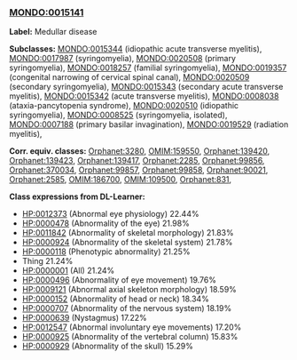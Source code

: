 
### [MONDO:0015141](http://purl.obolibrary.org/obo/MONDO_0015141)
**Label:** Medullar disease

**Subclasses:** [MONDO:0015344](http://purl.obolibrary.org/obo/MONDO_0015344) (idiopathic acute transverse myelitis), [MONDO:0017987](http://purl.obolibrary.org/obo/MONDO_0017987) (syringomyelia), [MONDO:0020508](http://purl.obolibrary.org/obo/MONDO_0020508) (primary syringomyelia), [MONDO:0018257](http://purl.obolibrary.org/obo/MONDO_0018257) (familial syringomyelia), [MONDO:0019357](http://purl.obolibrary.org/obo/MONDO_0019357) (congenital narrowing of cervical spinal canal), [MONDO:0020509](http://purl.obolibrary.org/obo/MONDO_0020509) (secondary syringomyelia), [MONDO:0015343](http://purl.obolibrary.org/obo/MONDO_0015343) (secondary acute transverse myelitis), [MONDO:0015342](http://purl.obolibrary.org/obo/MONDO_0015342) (acute transverse myelitis), [MONDO:0008038](http://purl.obolibrary.org/obo/MONDO_0008038) (ataxia-pancytopenia syndrome), [MONDO:0020510](http://purl.obolibrary.org/obo/MONDO_0020510) (idiopathic syringomyelia), [MONDO:0008525](http://purl.obolibrary.org/obo/MONDO_0008525) (syringomyelia, isolated), [MONDO:0007188](http://purl.obolibrary.org/obo/MONDO_0007188) (primary basilar invagination), [MONDO:0019529](http://purl.obolibrary.org/obo/MONDO_0019529) (radiation myelitis), 

**Corr. equiv. classes:** [Orphanet:3280](http://www.orpha.net/ORDO/Orphanet_3280), [OMIM:159550](http://purl.obolibrary.org/obo/OMIM_159550), [Orphanet:139420](http://www.orpha.net/ORDO/Orphanet_139420), [Orphanet:139423](http://www.orpha.net/ORDO/Orphanet_139423), [Orphanet:139417](http://www.orpha.net/ORDO/Orphanet_139417), [Orphanet:2285](http://www.orpha.net/ORDO/Orphanet_2285), [Orphanet:99856](http://www.orpha.net/ORDO/Orphanet_99856), [Orphanet:370034](http://www.orpha.net/ORDO/Orphanet_370034), [Orphanet:99857](http://www.orpha.net/ORDO/Orphanet_99857), [Orphanet:99858](http://www.orpha.net/ORDO/Orphanet_99858), [Orphanet:90021](http://www.orpha.net/ORDO/Orphanet_90021), [Orphanet:2585](http://www.orpha.net/ORDO/Orphanet_2585), [OMIM:186700](http://purl.obolibrary.org/obo/OMIM_186700), [OMIM:109500](http://purl.obolibrary.org/obo/OMIM_109500), [Orphanet:831](http://www.orpha.net/ORDO/Orphanet_831), 

**Class expressions from DL-Learner:**

- [HP:0012373](http://purl.obolibrary.org/obo/HP_0012373) (Abnormal eye physiology) 22.44%
- [HP:0000478](http://purl.obolibrary.org/obo/HP_0000478) (Abnormality of the eye) 21.98%
- [HP:0011842](http://purl.obolibrary.org/obo/HP_0011842) (Abnormality of skeletal morphology) 21.83%
- [HP:0000924](http://purl.obolibrary.org/obo/HP_0000924) (Abnormality of the skeletal system) 21.78%
- [HP:0000118](http://purl.obolibrary.org/obo/HP_0000118) (Phenotypic abnormality) 21.25%
- Thing 21.24%
- [HP:0000001](http://purl.obolibrary.org/obo/HP_0000001) (All) 21.24%
- [HP:0000496](http://purl.obolibrary.org/obo/HP_0000496) (Abnormality of eye movement) 19.76%
- [HP:0009121](http://purl.obolibrary.org/obo/HP_0009121) (Abnormal axial skeleton morphology) 18.59%
- [HP:0000152](http://purl.obolibrary.org/obo/HP_0000152) (Abnormality of head or neck) 18.34%
- [HP:0000707](http://purl.obolibrary.org/obo/HP_0000707) (Abnormality of the nervous system) 18.19%
- [HP:0000639](http://purl.obolibrary.org/obo/HP_0000639) (Nystagmus) 17.22%
- [HP:0012547](http://purl.obolibrary.org/obo/HP_0012547) (Abnormal involuntary eye movements) 17.20%
- [HP:0000925](http://purl.obolibrary.org/obo/HP_0000925) (Abnormality of the vertebral column) 15.83%
- [HP:0000929](http://purl.obolibrary.org/obo/HP_0000929) (Abnormality of the skull) 15.29%


